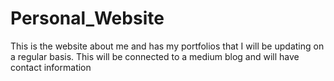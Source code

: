 # Personal_Website

This is the website about me and has my portfolios that I will be updating on a regular basis.  This will be connected to a medium blog and will have contact information